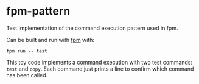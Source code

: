 # fpm-pattern
Test implementation of the command execution pattern used in fpm. 

Can be built and run with [fpm](https://github.com/fortran-lang/fpm) with:

```shell
fpm run -- test
```

This toy code implements a command execution with two test commands: `test` 
and `copy`. Each command just prints a line to confirm which command has been called. 
